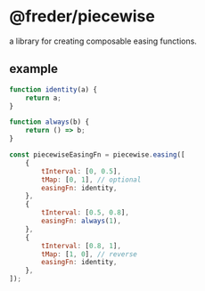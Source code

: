 # @freder/piecewise

a library for creating composable easing functions.


## example

```javascript
function identity(a) {
	return a;
}

function always(b) {
	return () => b;
}

const piecewiseEasingFn = piecewise.easing([
	{
		tInterval: [0, 0.5],
		tMap: [0, 1], // optional
		easingFn: identity,
	},
	{
		tInterval: [0.5, 0.8],
		easingFn: always(1),
	},
	{
		tInterval: [0.8, 1],
		tMap: [1, 0], // reverse
		easingFn: identity,
	},
]);
```

